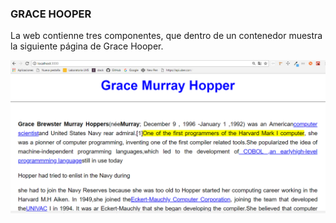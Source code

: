 ### GRACE HOOPER
La web contienne tres componentes, que dentro de un contenedor muestra la siguiente página de Grace Hooper.

![random](src/img/grace.png)

